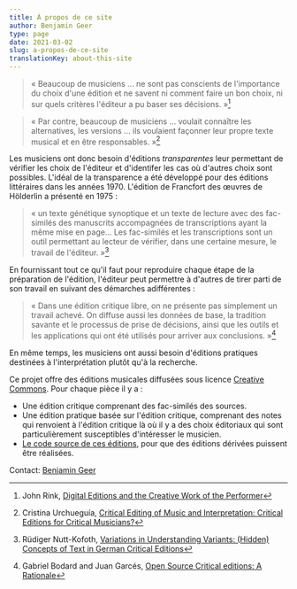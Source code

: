 ```yaml
---
title: À propos de ce site
author: Benjamin Geer
type: page
date: 2021-03-02
slug: a-propos-de-ce-site
translationKey: about-this-site
---
```


> « Beaucoup de musiciens ... ne sont pas conscients de l'importance
> du choix d'une édition et ne savent ni comment faire un bon choix,
> ni sur quels critères l'éditeur a pu baser ses décisions. »[^Rink]

> « Par contre, beaucoup de musiciens ... voulait connaître les
> alternatives, les versions ... ils voulaient façonner leur propre
> texte musical et en être responsables. »[^Urchueguía]

Les musiciens ont donc besoin d'éditions *transparentes* leur
permettant de vérifier les choix de l'éditeur et d'identifer les cas
où d'autres choix sont possibles. L'idéal de la transparence a été
développé pour des éditions littéraires dans les
années 1970. L'édition de Francfort des œuvres de Hölderlin a présenté
en 1975 :

> « un texte génétique synoptique et un texte de lecture avec des
> fac-similés des manuscrits accompagnées de transcriptions ayant la
> même mise en page... Les fac-similés et les transcriptions sont un
> outil permettant au lecteur de vérifier, dans une certaine mesure,
> le travail de l'éditeur. »[^Nutt-Kofoth]

En fournissant tout ce qu'il faut pour reproduire chaque étape de la
préparation de l'édition, l'éditeur peut permettre à d'autres de tirer
parti de son travail en suivant des démarches adifférentes :

> « Dans une édition critique libre, on ne présente pas simplement un
> travail achevé. On diffuse aussi les données de base, la tradition
> savante et le processus de prise de décisions, ainsi que les outils
> et les applications qui ont été utilisés pour arriver aux
> conclusions. »[^Bodard]

En même temps, les musiciens ont aussi besoin d'éditions pratiques
destinées à l'interprétation plutôt qu'à la recherche.

Ce projet offre des éditions musicales diffusées sous licence
[Creative
Commons](https://creativecommons.org/licenses/?lang=fr). Pour chaque
pièce il y a :

- Une édition critique comprenant des fac-similés des sources.
- Une édition pratique basée sur l'édition critique, comprenant des
  notes qui renvoient à l'édition critique là où il y a des choix
  éditoriaux qui sont particulièrement susceptibles d'intéresser le
  musicien.
- [Le code source de ces
  éditions](https://github.com/benjamingeer/Tondauer/), pour que des
  éditions dérivées puissent être réalisées.

Contact: [Benjamin Geer](https://benjamingeer.name)

[^Rink]: John Rink, [Digital Editions and the Creative Work of the
    Performer](https://doi.org/10.1017/S1479409819000673)
[^Urchueguía]: Cristina Urchueguía, [Critical Editing of Music and
    Interpretation: Critical Editions for Critical
    Musicians?](https://www.jstor.org/stable/30227962)
[^Nutt-Kofoth]: Rüdiger Nutt-Kofoth, [Variations in Understanding
    Variants: (Hidden) Concepts of Text in German Critical
    Editions](https://doi.org/10.4000/variants.343)
[^Bodard]: Gabriel Bodard and Juan Garcés, [Open Source Critical
    editions: A
    Rationale](https://blog.stoa.org/files/2010/09/Bodard-Garces_2009_Open-source-digital-editions.pdf)
